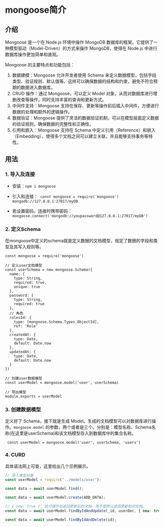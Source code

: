 # mongoose简介

## 介绍

Mongoose 是一个在 Node.js 环境中操作 MongoDB 数据库的框架。它提供了一种模型驱动（Model-Driven）的方式来操作 MongoDB，使得在 Node.js 中进行数据库操作更加简单和直观。

Mongoose 的主要特点和功能包括：

1. 数据建模：Mongoose 允许开发者使用 Schema 来定义数据模型，包括字段类型、验证规则、默认值等。这样可以确保数据的结构和约束，避免不符合预期的数据进入数据库。
2. CRUD 操作：通过 Mongoose，可以定义 Model 对象，从而对数据库进行增删改查等操作，同时支持丰富的查询和更新方式。
3. 中间件支持：Mongoose 支持在保存、更新等操作前后插入中间件，方便进行数据的处理和额外的逻辑操作。
4. 数据验证：Mongoose 提供了灵活的数据验证机制，可以在模型层面定义数据的验证规则，确保数据的完整性和正确性。
5. 引用和嵌入：Mongoose 支持在 Schema 中定义引用（Reference）和嵌入（Embedding），使得多个文档之间可以建立关联，并且能够支持事务等特性。

## 用法

### 1. 导入及连接

- 安装：`npm i mongoose`

- 引入和连接：` const mongoose = require('mongoose')` ` mongodb://127.0.0.1:27017/myDB`

- 若设置密码，连接时携带密码：
` mongoose.connect('mongodb://youpassword@127.0.0.1:27017/myDB') `

### 2. 定义Schema

在mongoose中定义的schema就是定义数据的文档模型，规定了数据的字段和类型及其写入规则等。

```
const mongoose = require('mongoose')

// 定义user文档模型
const userSchema = new mongoose.Schema({
  name: {
    type: String,
    required: true,
    unique: true
  },
  password: {
    type: String,
    required: true
  },
  // 角色
  rolesId: {
    type: [mongoose.Schema.Types.ObjectId],
    ref: 'Role'
  },
  createdAt: {
    type: Date,
    default: Date.now
  },
  updatedAt: {
    type: Date,
    default: Date.now
  }
})

// 创建user数据模型
const userModel = mongoose.model('user', userSchema)

// 导出模型
module.exports = userModel
```



### 3. 创建数据模型

定义好了 Schema，接下就是生成 Model。生成的文档模型可以对数据库进行操作。`mongoose.model` 的参数，两个或者是三个。分别是：模型名称、Schema名称(在这里是userSchema)和该文档模型存入到数据库中的集合名称。

` const userModel = mongoose.model('user', userSchema, 'users')`



### 4. CURD

具体语法网上可查，这里给出几个示例展示。

```javascript
// 导入模型对象
const userModel = require("../models/user");

const data = await userModel.find();

const data = await userModel.create(ADD_DATA);

// { new: true }: 执行操作后返回更新后的文档，而不是默认返回更新前的文档。
const data = await userModel.findByIdAndUpdate(_id, userDoc, { new: true }); 

const data = await userModel.findByIdAndDelete(id);
```